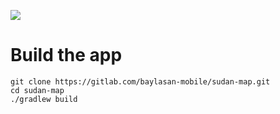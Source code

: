 

![](http://baylasan.org/logo.png)

# Build the app

```
git clone https://gitlab.com/baylasan-mobile/sudan-map.git
cd sudan-map
./gradlew build
```
